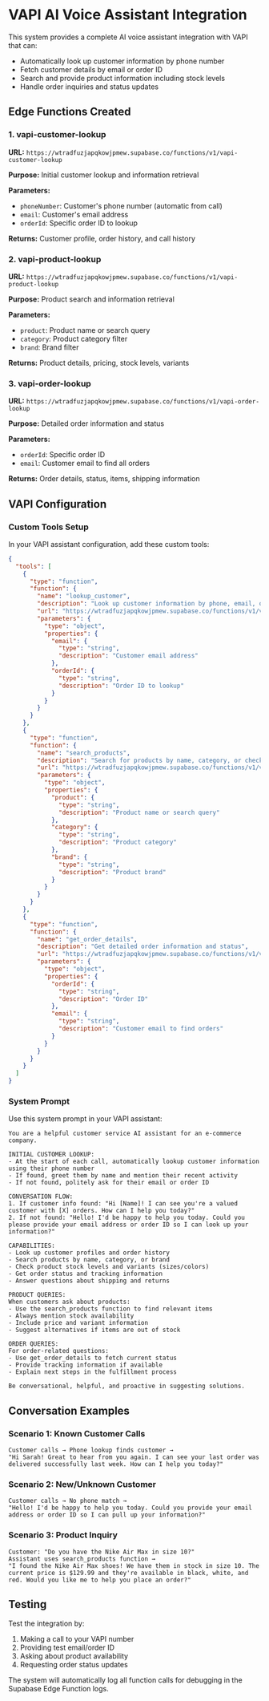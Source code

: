 # VAPI AI Voice Assistant Integration

This system provides a complete AI voice assistant integration with VAPI that can:
- Automatically look up customer information by phone number
- Fetch customer details by email or order ID
- Search and provide product information including stock levels
- Handle order inquiries and status updates

## Edge Functions Created

### 1. vapi-customer-lookup
**URL:** `https://wtradfuzjapqkowjpmew.supabase.co/functions/v1/vapi-customer-lookup`

**Purpose:** Initial customer lookup and information retrieval

**Parameters:**
- `phoneNumber`: Customer's phone number (automatic from call)
- `email`: Customer's email address
- `orderId`: Specific order ID to lookup

**Returns:** Customer profile, order history, and call history

### 2. vapi-product-lookup
**URL:** `https://wtradfuzjapqkowjpmew.supabase.co/functions/v1/vapi-product-lookup`

**Purpose:** Product search and information retrieval

**Parameters:**
- `product`: Product name or search query
- `category`: Product category filter
- `brand`: Brand filter

**Returns:** Product details, pricing, stock levels, variants

### 3. vapi-order-lookup
**URL:** `https://wtradfuzjapqkowjpmew.supabase.co/functions/v1/vapi-order-lookup`

**Purpose:** Detailed order information and status

**Parameters:**
- `orderId`: Specific order ID
- `email`: Customer email to find all orders

**Returns:** Order details, status, items, shipping information

## VAPI Configuration

### Custom Tools Setup

In your VAPI assistant configuration, add these custom tools:

```json
{
  "tools": [
    {
      "type": "function",
      "function": {
        "name": "lookup_customer",
        "description": "Look up customer information by phone, email, or order ID",
        "url": "https://wtradfuzjapqkowjpmew.supabase.co/functions/v1/vapi-customer-lookup",
        "parameters": {
          "type": "object",
          "properties": {
            "email": {
              "type": "string",
              "description": "Customer email address"
            },
            "orderId": {
              "type": "string", 
              "description": "Order ID to lookup"
            }
          }
        }
      }
    },
    {
      "type": "function",
      "function": {
        "name": "search_products",
        "description": "Search for products by name, category, or check stock levels",
        "url": "https://wtradfuzjapqkowjpmew.supabase.co/functions/v1/vapi-product-lookup",
        "parameters": {
          "type": "object",
          "properties": {
            "product": {
              "type": "string",
              "description": "Product name or search query"
            },
            "category": {
              "type": "string",
              "description": "Product category"
            },
            "brand": {
              "type": "string",
              "description": "Product brand"
            }
          }
        }
      }
    },
    {
      "type": "function",
      "function": {
        "name": "get_order_details",
        "description": "Get detailed order information and status",
        "url": "https://wtradfuzjapqkowjpmew.supabase.co/functions/v1/vapi-order-lookup",
        "parameters": {
          "type": "object",
          "properties": {
            "orderId": {
              "type": "string",
              "description": "Order ID"
            },
            "email": {
              "type": "string",
              "description": "Customer email to find orders"
            }
          }
        }
      }
    }
  ]
}
```

### System Prompt

Use this system prompt in your VAPI assistant:

```
You are a helpful customer service AI assistant for an e-commerce company. 

INITIAL CUSTOMER LOOKUP:
- At the start of each call, automatically lookup customer information using their phone number
- If found, greet them by name and mention their recent activity
- If not found, politely ask for their email or order ID

CONVERSATION FLOW:
1. If customer info found: "Hi [Name]! I can see you're a valued customer with [X] orders. How can I help you today?"
2. If not found: "Hello! I'd be happy to help you today. Could you please provide your email address or order ID so I can look up your information?"

CAPABILITIES:
- Look up customer profiles and order history
- Search products by name, category, or brand
- Check product stock levels and variants (sizes/colors)
- Get order status and tracking information
- Answer questions about shipping and returns

PRODUCT QUERIES:
When customers ask about products:
- Use the search_products function to find relevant items
- Always mention stock availability
- Include price and variant information
- Suggest alternatives if items are out of stock

ORDER QUERIES:
For order-related questions:
- Use get_order_details to fetch current status
- Provide tracking information if available
- Explain next steps in the fulfillment process

Be conversational, helpful, and proactive in suggesting solutions.
```

## Conversation Examples

### Scenario 1: Known Customer Calls
```
Customer calls → Phone lookup finds customer → 
"Hi Sarah! Great to hear from you again. I can see your last order was delivered successfully last week. How can I help you today?"
```

### Scenario 2: New/Unknown Customer
```
Customer calls → No phone match → 
"Hello! I'd be happy to help you today. Could you provide your email address or order ID so I can pull up your information?"
```

### Scenario 3: Product Inquiry
```
Customer: "Do you have the Nike Air Max in size 10?"
Assistant uses search_products function →
"I found the Nike Air Max shoes! We have them in stock in size 10. The current price is $129.99 and they're available in black, white, and red. Would you like me to help you place an order?"
```

## Testing

Test the integration by:
1. Making a call to your VAPI number
2. Providing test email/order ID
3. Asking about product availability
4. Requesting order status updates

The system will automatically log all function calls for debugging in the Supabase Edge Function logs.